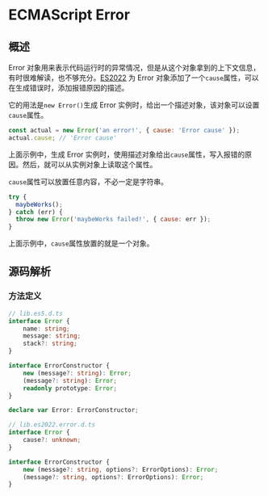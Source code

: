 # ECMAScript Error

## 概述

Error 对象用来表示代码运行时的异常情况，但是从这个对象拿到的上下文信息，有时很难解读，也不够充分。[ES2022](https://github.com/tc39/proposal-error-cause) 为 Error 对象添加了一个`cause`属性，可以在生成错误时，添加报错原因的描述。

它的用法是`new Error()`生成 Error 实例时，给出一个描述对象，该对象可以设置`cause`属性。

```javascript
const actual = new Error('an error!', { cause: 'Error cause' });
actual.cause; // 'Error cause'
```

上面示例中，生成 Error 实例时，使用描述对象给出`cause`属性，写入报错的原因。然后，就可以从实例对象上读取这个属性。

`cause`属性可以放置任意内容，不必一定是字符串。

```javascript
try {
  maybeWorks();
} catch (err) {
  throw new Error('maybeWorks failed!', { cause: err });
}
```

上面示例中，`cause`属性放置的就是一个对象。



## 源码解析

### 方法定义

```ts
// lib.es5.d.ts
interface Error {
    name: string;
    message: string;
    stack?: string;
}

interface ErrorConstructor {
    new (message?: string): Error;
    (message?: string): Error;
    readonly prototype: Error;
}

declare var Error: ErrorConstructor;
```



```ts
// lib.es2022.error.d.ts
interface Error {
    cause?: unknown;
}

interface ErrorConstructor {
    new (message?: string, options?: ErrorOptions): Error;
    (message?: string, options?: ErrorOptions): Error;
}
```

